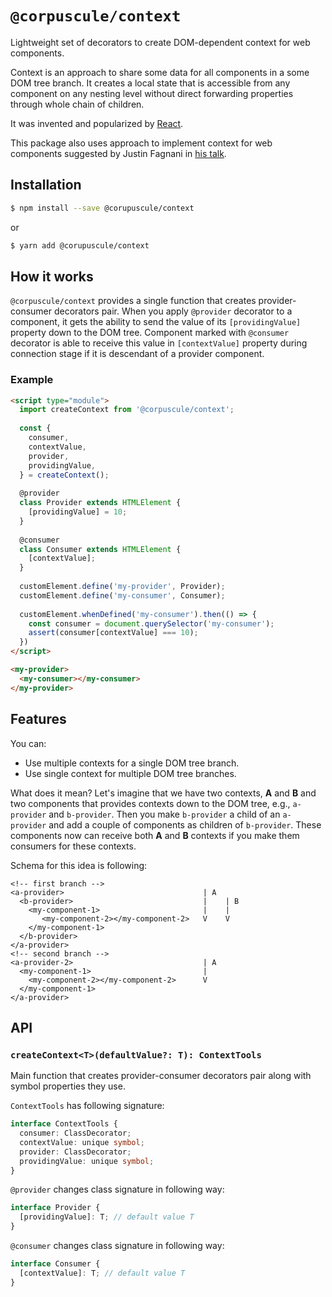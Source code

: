 # `@corpuscule/context`
Lightweight set of decorators to create DOM-dependent context for web components.

Context is an approach to share some data for all components in a some DOM tree branch. It creates
a local state that is accessible from any component on any nesting level without direct forwarding
properties through whole chain of children. 

It was invented and popularized by [React](https://reactjs.org/docs/context.html).

This package also uses approach to implement context for web components suggested by Justin Fagnani
in [his talk](https://youtu.be/6o5zaKHedTE).

## Installation
```bash
$ npm install --save @corupuscule/context
```
or
```bash
$ yarn add @corupuscule/context
```

## How it works
`@corpuscule/context` provides a single function that creates provider-consumer decorators pair.
When you apply `@provider` decorator to a component, it gets the ability to send the value of its
`[providingValue]` property down to the DOM tree. Component marked with `@consumer` decorator is
able to receive this value in `[contextValue]` property during connection stage if it is descendant
of a provider component.

### Example
```html
<script type="module">
  import createContext from '@corpuscule/context';
  
  const {
    consumer,
    contextValue,
    provider,
    providingValue,
  } = createContext();
  
  @provider
  class Provider extends HTMLElement {
    [providingValue] = 10;
  }
  
  @consumer
  class Consumer extends HTMLElement {
    [contextValue];
  }
  
  customElement.define('my-provider', Provider);
  customElement.define('my-consumer', Consumer);
  
  customElement.whenDefined('my-consumer').then(() => {
    const consumer = document.querySelector('my-consumer');
    assert(consumer[contextValue] === 10);  
  })
</script>

<my-provider>
  <my-consumer></my-consumer>
</my-provider>
```

## Features
You can:
* Use multiple contexts for a single DOM tree branch.
* Use single context for multiple DOM tree branches.

What does it mean? Let's imagine that we have two contexts, **A** and **B** and two components that
provides contexts down to the DOM tree, e.g., `a-provider` and `b-provider`. Then you make
`b-provider` a child of an `a-provider` and add a couple of components as children of
`b-provider`. These components now can receive both **A** and **B** contexts if you make them
consumers for these contexts.

Schema for this idea is following:
```
<!-- first branch -->
<a-provider>                               | A     
  <b-provider>                             |    | B
    <my-component-1>                       |    |  
       <my-component-2></my-component-2>   V    V  
    </my-component-1>                  
  </b-provider>                    
</a-provider>                      
<!-- second branch -->
<a-provider-2>                             | A     
  <my-component-1>                         |
    <my-component-2></my-component-2>      V
  </my-component-1>
</a-provider>
```

## API
### `createContext<T>(defaultValue?: T): ContextTools`
Main function that creates provider-consumer decorators pair along with
symbol properties they use.

`ContextTools` has following signature:
```typescript
interface ContextTools {
  consumer: ClassDecorator;
  contextValue: unique symbol;
  provider: ClassDecorator;
  providingValue: unique symbol;
}
```
`@provider` changes class signature in following way:
```typescript
interface Provider {
  [providingValue]: T; // default value T
}
```
`@consumer` changes class signature in following way:
```typescript
interface Consumer {
  [contextValue]: T; // default value T
}
```
